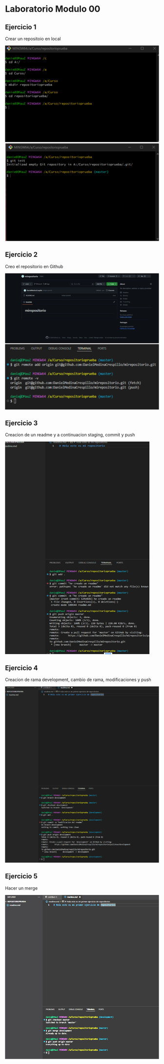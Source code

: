 # Laboratorio Modulo 00

## Ejercicio 1

Crear un repositoio en local

![alt text](image.png)
![alt text](image-1.png)

## Ejercicio 2

Creo el repositorio en Github

![alt text](image-2.png)
![alt text](image-4.png)

## Ejercicio 3

Creacion de un readme y a continuacion staging, commit y push

![alt text](image-8.png)

## Ejercicio 4

Creacion de rama development, cambio de rama, modificaciones y push

![alt text](image-6.png)

## Ejercicio 5

Hacer un merge

![alt text](image-7.png)
